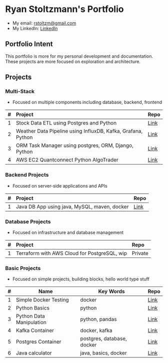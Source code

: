 # Ryan Stoltzmann's Portfolio

* My email: <rstoltzm@gmail.com>
* My LinkedIn: [LinkedIn](https://www.linkedin.com/in/ryan-stoltzmann/)

## Portfolio Intent
<p>
This portfolio is more for my personal development and documentation. These projects are more focused on exploration and architecture.
</p>

## Projects

### Multi-Stack
* Focused on multiple components including database, backend, frontend
  
| # | Project | Repo |
| - | :---------- | :----------- |
| 1 | Stock Data ETL using Postgres and Python | [Link](https://github.com/rstoltzm-profile/container-postgres-stockdata) |
| 2 | Weather Data Pipeline using InfluxDB, Kafka, Grafana, Python | [Link](https://github.com/rstoltzm-profile/weather-data-engineering) |
| 3 | ORM Task Manager using postgres, ORM, Django, Python | [Link](https://github.com/rstoltzm-profile/postgres-django-orm-tasks) |
| 4 | AWS EC2 Quantconnect Python AlgoTrader | [Link](https://github.com/rstoltzm-profile/portfolio/blob/main/docs/algo-trader.md) |


### Backend Projects
* Focused on server-side applications and APIs
  
| # | Project | Repo |
| - | :---------- | :----------- |
| 1 | Java DB App using java, MySQL, maven, docker | [Link](https://github.com/rstoltzm-profile/java-docker-db-app) |

### Database Projects
* Focused on infrastructure and database management
  
| # | Project | Repo |
| - | :---------- | :----------- |
| 1 | Terraform with AWS Cloud for PostgreSQL, wip | Private |

### Basic Projects
* Focused on simple projects, building blocks, hello world type stuff
  
| # | Name | Key Words | Repo |
| - | ---- | ----------- | ----------- |
| 1 | Simple Docker Testing | docker | [Link](https://github.com/rstoltzm-profile/docker-testing) |
| 2 | Python Basics | python | [Link](https://github.com/rstoltzm-profile/python-basics) |
| 3 | Python Data Manipulation | python, pandas |[Link](https://github.com/rstoltzm-profile/python-data-manipulation) |
| 4 | Kafka Container | docker, kafka | [Link](https://github.com/rstoltzm-profile/KafkaProject) |
| 5 | Postgres Container | postgres, database, docker | [Link](https://github.com/rstoltzm-profile/postgres-basics) |
| 6 | Java calculator | java, basics, docker | [Link](https://github.com/rstoltzm-profile/java-calculator) | 
